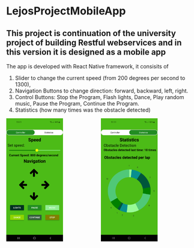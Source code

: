 # LejosProjectMobileApp
## This project is continuation of the university project of building Restful webservices and in this version it is designed as a mobile app
The app is developed with React Native framework, it consisits of 

1. Slider to change the current speed (from 200 degrees per second to 1300),
2. Navigation Buttons to change direction: forward, backward, left, right.
3. Control Buttons: Stop the Program, Flash lights, Dance, Play random music, Pause the Program, Continue the Program.
4. Statistics (how many times was the obstacle detected)

<p align="center">
  <img align="left" src="RoboApp/assets/Controller.png" width=30% height=30%>
  <img src="RoboApp/assets/Statistics.png" width=30% height=30%>
  </p>
